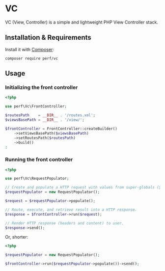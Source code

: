 VC
==

VC (View, Controller) is a simple and lightweight PHP View Controller stack.

## Installation & Requirements

Install it with [Composer](https://getcomposer.org/):

```shell script
composer require perf/vc
```

## Usage

### Initializing the front controller

```php
<?php

use perf\Vc\FrontController;

$routesPath    = __DIR__ . '/routes.xml';
$viewsBasePath = __DIR__ . '/view/';

$frontController = FrontController::createBuilder()
	->setViewsBasePath($viewsBasePath)
	->setRoutesPath($routesPath)
	->build()
;
```

### Running the front controller

```php
<?php

use perf\Vc\RequestPopulator;

// Create and populate a HTTP request with values from super-globals ($_GET, $_POST, $_SERVER, etc).
$requestPopulator = new RequestPopulator();

$request = $requestPopulator->populate();

// Route, execute, and retrieve result into a HTTP response.
$response = $frontController->run($request);

// Render HTTP response (headers and content) to user.
$response->send();
```

Or, shorter:

```php
<?php

$requestPopulator = new RequestPopulator();

$frontController->run($requestPopulator->populate())->send();
```

